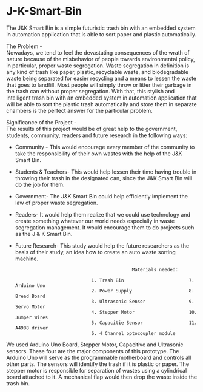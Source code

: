 # J-K-Smart-Bin
The J&amp;K Smart Bin is a simple futuristic trash bin with an embedded system in automation application that is able to sort paper and plastic automatically.
                                                                                                                                                                                              
The Problem -                                                                                                                                                                                       
   Nowadays, we tend to feel the devastating consequences of the wrath of nature because of the misbehavior of people towards environmental policy, in particular, 
proper waste segregation. Waste segregation in definition is any kind of trash like paper, plastic, recyclable waste, and biodegradable waste being separated 
for easier recycling and a means to lessen the waste that goes to landfill. Most people will simply throw or litter their garbage in the trash can without proper segregation.
With that, this stylish and intelligent trash bin with an embedded system in automation application that will be able to sort the plastic trash automatically and store them
in separate chambers is the perfect answer for the particular problem.
                                                                                                                                                                                              
                     
Significance of the Project -                                                                                                                                                        
The results of this project would be of great help to the government, students, community, readers and future research in the following ways:

* Community - This would encourage every member of the community to take the responsibility of their own wastes with the help of the J&K Smart Bin. 
* Students & Teachers- This would help lessen their time having trouble in throwing their trash in the designated can, since the J&K Smart Bin will do the job for them.
* Government- The J&K Smart Bin could help efficiently implement the law of proper waste segregation.
* Readers- It would help them realize that we could use technology and create something whatever our world needs especially in waste segregation management. It would encourage them to do projects such as the J & K Smart Bin.
* Future Research- This study would help the future researchers as the basis of their study, an idea how to create an auto waste sorting machine.





                                                 Materials needed:
                                
                                  1. Trash Bin                        7. Arduino Uno 
                                  2. Power Supply                     8. Bread Board 
                                  3. Ultrasonic Sensor                9. Servo Motor
                                  4. Stepper Motor                    10. Jumper Wires 
                                  5. Capacitie Sensor                 11. A4988 driver 
                                  6. 4 Channel optocoupler module  
                                

 We used Arduino Uno Board, Stepper Motor, Capacitive and Ultrasonic sensors. These four are the major components of this prototype. 
 The Arduino Uno will serve as the programmable motherboard and controls all other parts. The sensors will identify the trash if it is plastic or paper. 
 The stepper motor is responsible for separation of wastes using a cylindrical board attached to it. A mechanical flap would then drop the waste inside the trash bin.
 
 
